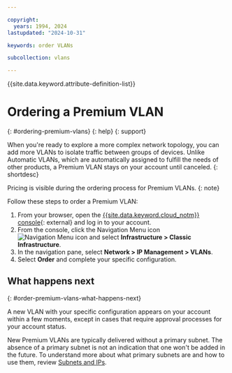 ```yaml
---

copyright:
  years: 1994, 2024
lastupdated: "2024-10-31"

keywords: order VLANs

subcollection: vlans

---
```


{{site.data.keyword.attribute-definition-list}}

# Ordering a Premium VLAN
{: #ordering-premium-vlans}
{: help}
{: support}

When you're ready to explore a more complex network topology, you can add more VLANs to isolate traffic between groups of devices. Unlike Automatic VLANs, which are automatically assigned to fulfill the needs of other products, a Premium VLAN stays on your account until canceled.
{: shortdesc}

Pricing is visible during the ordering process for Premium VLANs.
{: note}

Follow these steps to order a Premium VLAN:

1. From your browser, open the [{{site.data.keyword.cloud_notm}} console](/login){: external} and log in to your account.
1. From the console, click the Navigation Menu icon ![Navigation Menu icon](../icons/icon_hamburger.svg) and select **Infrastructure > Classic Infrastructure**.
1. In the navigation pane, select **Network > IP Management > VLANs**.
1. Select **Order** and complete your specific configuration.

## What happens next
{: #order-premium-vlans-what-happens-next}

A new VLAN with your specific configuration appears on your account within a few moments, except in cases that require approval processes for your account status.

New Premium VLANs are typically delivered without a primary subnet. The absence of a primary subnet is not an indication that one won't be added in the future. To understand more about what primary subnets are and how to use them, review [Subnets and IPs](/docs/subnets?topic=subnets-getting-started).
